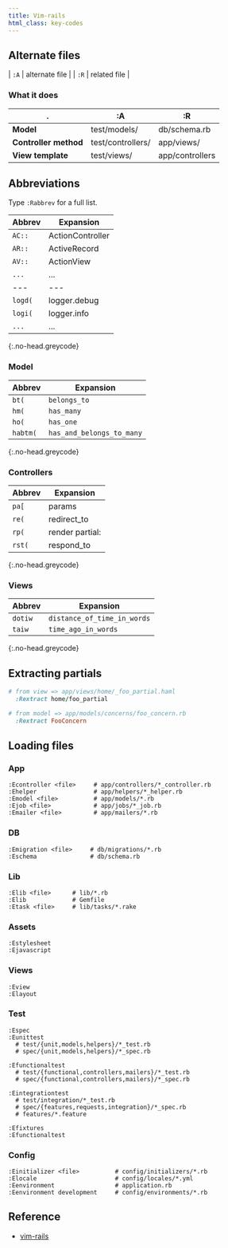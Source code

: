 ```yaml
---
title: Vim-rails
html_class: key-codes
---
```


Alternate files
---------------

| `:A` |  alternate file |
| `:R` |  related file   |

### What it does

| .                     | :A                | :R              |
| ----                  | ---               | ---             |
| **Model**             | test/models/      | db/schema.rb    |
| **Controller method** | test/controllers/ | app/views/      |
| **View template**     | test/views/       | app/controllers |

Abbreviations
-------------

Type `:Rabbrev` for a full list.

| Abbrev  | Expansion        |
| ---     | ---              |
| `AC::`  | ActionController |
| `AR::`  | ActiveRecord     |
| `AV::`  | ActionView       |
| `...`   | ...              |
| ---     | ---              |
| `logd(` | logger.debug     |
| `logi(` | logger.info      |
| `...`   | ...              |
{:.no-head.greycode}

### Model

| Abbrev   | Expansion                 |
| ---      | ---                       |
| `bt(`    | `belongs_to`              |
| `hm(`    | `has_many`                |
| `ho(`    | `has_one`                 |
| `habtm(` | `has_and_belongs_to_many` |
{:.no-head.greycode}

### Controllers

| Abbrev  | Expansion        |
| ---     | ---              |
| `pa[`   | params           |
| `re(`   | redirect_to      |
| `rp(`   | render partial:  |
| `rst(`  | respond_to       |
{:.no-head.greycode}

### Views

| Abbrev  | Expansion                   |
| ---     | ---                         |
| `dotiw` | `distance_of_time_in_words` |
| `taiw`  | `time_ago_in_words`         |
{:.no-head.greycode}

Extracting partials
-------------------

```rb
# from view => app/views/home/_foo_partial.haml
  :Rextract home/foo_partial

# from model => app/models/concerns/foo_concern.rb
  :Rextract FooConcern
```

Loading files
-------------

### App

    :Econtroller <file>     # app/controllers/*_controller.rb
    :Ehelper                # app/helpers/*_helper.rb
    :Emodel <file>          # app/models/*.rb
    :Ejob <file>            # app/jobs/*_job.rb
    :Emailer <file>         # app/mailers/*.rb

### DB

    :Emigration <file>     # db/migrations/*.rb
    :Eschema               # db/schema.rb
    
### Lib

    :Elib <file>      # lib/*.rb
    :Elib             # Gemfile
    :Etask <file>     # lib/tasks/*.rake

### Assets

    :Estylesheet
    :Ejavascript

### Views

    :Eview
    :Elayout

### Test

    :Espec
    :Eunittest
      # test/{unit,models,helpers}/*_test.rb
      # spec/{unit,models,helpers}/*_spec.rb

    :Efunctionaltest
      # test/{functional,controllers,mailers}/*_test.rb
      # spec/{functional,controllers,mailers}/*_spec.rb

    :Eintegrationtest
      # test/integration/*_test.rb
      # spec/{features,requests,integration}/*_spec.rb
      # features/*.feature

    :Efixtures
    :Efunctionaltest

### Config

    :Einitializer <file>          # config/initializers/*.rb
    :Elocale                      # config/locales/*.yml
    :Eenvironment                 # application.rb
    :Eenvironment development     # config/environments/*.rb

## Reference

 * [vim-rails](https://github.com/tpope/vim-rails)
